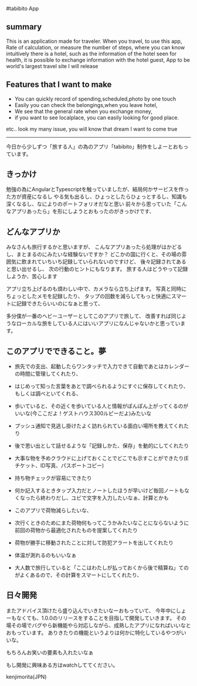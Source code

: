 #tabibito App


## summary
This is an application made for traveler.
When you travel, to use this app,
Rate of calculation, or measure the number of steps, where you can know intuitively there is a hotel, such as the information of the hotel seen for health, it is possible to exchange information with the hotel guest,
App to be world's largest travel site I will release

## Features that I want to make

- You can quickly record of spending,scheduled,photo by one touch
- Easily you can check the belongings,when you leave hotel,
- We see that the general rate when you exchange money,
- if you want to see localplace, you can easily looking for good place.


etc.. look my many issue, you will know that dream I want to come true


<hr />

今日から少しずつ「旅する人」の為のアプリ「tabibito」制作をしよーとおもっています。




## きっかけ
勉強の為にAngularとTypescriptを触っていましたが、結局何かサービスを作った方が資産になるし
やる気も出るし、ひょっとしたらひょっとするし、知識も深くなるし、なによりのポートフォリオだなと思い
前々から思っていた「こんなアプリあったら」を形にしようとおもったのがきっかけです、

## どんなアプリか
みなさんも旅行するかと思いますが、
こんなアプリあったら処理がはかどるし、まとまるのにみたいな経験ないですか？
どこかの国に行くと、その場の雰囲気に飲まれていちいち記録していられないのですけど、
後々記録されてあると思い出せるし、
次の行動のヒントにもなります。
旅する人はどうやって記録しようか、苦心します

アプリ立ち上げるのも煩わしい中で、カメラなら立ち上げます。
写真と同時にちょっとしたメモを記録したり、
タップの回数を減らしてもっと快適にスマートに記録できたらいいのになぁと思って、

多分僕が一番のヘビーユーザーとしてこのアプリで旅して、
改善すれば同じようなローカルな旅をしている人にはいいアプリになんじゃないかと思っています。

## このアプリでできること。夢

- 旅先での支出、起動したらワンタッチで入力できて自動であとはカレンダーの時間に管理してくれたり、

- はじめって知った言葉をあとで調べられるようにすぐに保存してくれたり、もしくは調べといてくれる、

- 歩いていると、その近くを歩いている人と情報がぽんぽん上がってくるのがいいな(今ここだよ！ゲストハウス300ルピーだよ)みたいな

- プッシュ通知で見逃し掛けたよく訪れられている面白い場所を教えてくれたり

- 後で思い出として話せるような「記録しかた、保存」を動的にしてくれたり

- 大事な物を予めクラウドに上げておくことでどこでも示すことができたり(Eチケット、ID写真、パスポートコピー)

- 持ち物チェックが容易にできたり

- 何か記入するときタップ入力だとノートしたほうが早いけど毎回ノートもなくなったら終わりだし、ユビで文字を入力したいなぁ、計算とかも

- このアプリで荷物減らしたいな、

- 次行くときのためにまた荷物何もってこうかみたいなことにならないように前回の荷物から最適化されたものを提案してくれたり

- 荷物が勝手に移動されたことに対して防犯アラートを出してくれたり

- 体温が測れるのもいいなぁ

- 大人数で旅行していると「ここはわたしが払っておくから後で精算ね」てのがよくあるので、その計算をスマートにしてくれたり、


## 日々開発

またアドバイス頂けたら盛り込んでいきたいなーおもっていて、
今年中にしょーもなくても、1.0.0のリリースをすることを目指して開発していきます。
その場その場でバグやら新機能やら対応しながら、成熟したアプリになればいいなとおもっています。
ありきたりの機能というよりは何かに特化しているやつがいいな。

もちろんお笑いの要素も入れたいなぁ


もし開発に興味ある方はwatchしててください。



kenjimorita(JPN)

